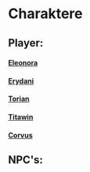 # Charaktere
## Player:
#### [Eleonora](Charakter/Player/Eleonora.md)
#### [Erydani](Charakter/Player/Erydani.md)
#### [Torian](Charakter/Player/Torian.md)
#### [Titawin](Charakter/Player/Titawin.md)
#### [Corvus](Charakter/Player/Corvus.md)

## NPC's: 